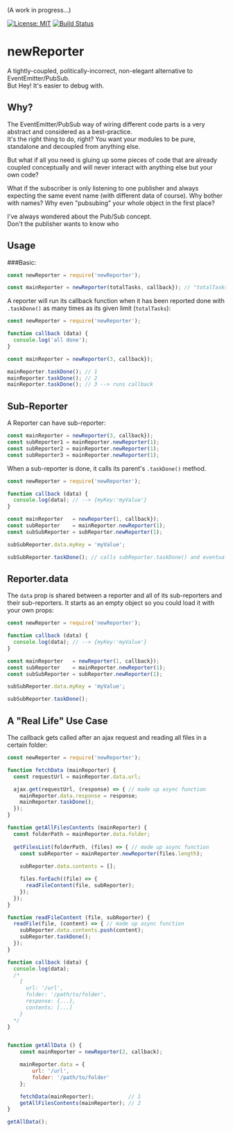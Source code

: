 (A work in progress...)

[![License: MIT](https://img.shields.io/badge/License-MIT-blue.svg)](https://opensource.org/licenses/MIT)
[![Build Status](https://travis-ci.org/taitulism/newTask.svg?branch=develop)](https://travis-ci.org/taitulism/newTask)

newReporter
===========
A tightly-coupled, politically-incorrect, non-elegant alternative to EventEmitter/PubSub.  
But Hey! It's easier to debug with.

Why?
----
The EventEmitter/PubSub way of wiring different code parts is a very abstract and considered as a best-practice.  
It's the right thing to do, right? You want your modules to be pure, standalone and decoupled from anything else.  

But what if all you need is gluing up some pieces of code that are already coupled conceptually and will never interact
with anything else but your own code?

What if the subscriber is only listening to one publisher and always expecting the same event name (with different data of course).
Why bother with names? Why even "pubsubing" your whole object in the first place?

I've always wondered about the Pub/Sub concept.  
Don't the publisher wants to know who







Usage
-----
###Basic:
```js
const newReporter = require('newReporter');

const mainReporter = newReporter(totalTasks, callback}); // "totalTasks" default is: 1
```

A reporter will run its callback function when it has been reported done with `.taskDone()` as many times as its given limit (`totalTasks`):
```js
const newReporter = require('newReporter');

function callback (data) {
  console.log('all done');
}

const mainReporter = newReporter(3, callback});

mainReporter.taskDone(); // 1
mainReporter.taskDone(); // 2
mainReporter.taskDone(); // 3 --> runs callback
```


Sub-Reporter
------------
A Reporter can have sub-reporter:
```js
const mainReporter = newReporter(3, callback});
const subReporter1 = mainReporter.newReporter(1);
const subReporter2 = mainReporter.newReporter(1);
const subReporter3 = mainReporter.newReporter(1);
```

When a sub-reporter is done, it calls its parent's `.taskDone()` method.
```js
const newReporter = require('newReporter');

function callback (data) {
  console.log(data); // --> {myKey:'myValue'}
}

const mainReporter   = newReporter(1, callback});
const subReporter    = mainReporter.newReporter(1);
const subSubReporter = subReporter.newReporter(1);

subSubReporter.data.myKey = 'myValue';

subSubReporter.taskDone(); // calls subReporter.taskDone() and eventually mainReporter.taskDone()
```



Reporter.data
-------------
The `data` prop is shared between a reporter and all of its sub-reporters and their sub-reporters. It starts as an empty object so you could load it with your own props:
```js
const newReporter = require('newReporter');

function callback (data) {
  console.log(data); // --> {myKey:'myValue'}
}

const mainReporter   = newReporter(1, callback});
const subReporter    = mainReporter.newReporter(1);
const subSubReporter = subReporter.newReporter(1);

subSubReporter.data.myKey = 'myValue';

subSubReporter.taskDone();
```

A "Real Life" Use Case
----------------------
The callback gets called after an ajax request and reading all files in a certain folder:
```js
const newReporter = require('newReporter');

function fetchData (mainReporter) {
  const requestUrl = mainReporter.data.url;

  ajax.get(requestUrl, (response) => { // made up async function
    mainReporter.data.response = response;
    mainReporter.taskDone();
  });
}

function getAllFilesContents (mainReporter) {
  const folderPath = mainReporter.data.folder;
  
  getFilesList(folderPath, (files) => { // made up async function
    const subReporter = mainReporter.newReporter(files.length);
    
    subReporter.data.contents = [];

    files.forEach((file) => {
      readFileContent(file, subReporter);
    });
  });
}

function readFileContent (file, subReporter) {
  readFile(file, (content) => { // made up async function
    subReporter.data.contents.push(content);
    subReporter.taskDone();
  });
}

function callback (data) {
  console.log(data);
  /*
    {
      url: '/url',
      folder: '/path/to/folder',
      response: {...},
      contents: [...]
    }
  */
}


function getAllData () {
    const mainReporter = newReporter(2, callback);

    mainReporter.data = {
        url: '/url',
        folder: '/path/to/folder'
    };

    fetchData(mainReporter);           // 1
    getAllFilesContents(mainReporter); // 2
}

getAllData();
```

